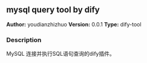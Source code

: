 ## mysql query tool by dify

**Author:** youdianzhizhuo
**Version:** 0.0.1
**Type:** dify-tool

### Description
MySQL 连接并执行SQL语句查询的dify插件。




